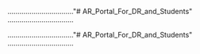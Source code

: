 ................................."# AR_Portal_For_DR_and_Students" .................................

................................."# AR_Portal_For_DR_and_Students" .................................

